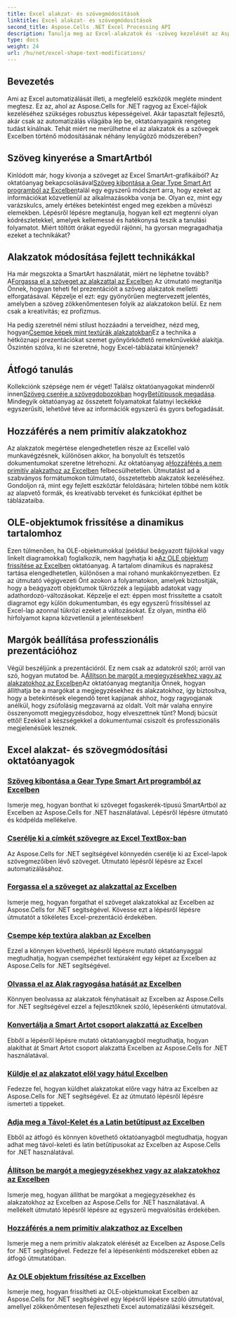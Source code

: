 ```yaml
---
title: Excel alakzat- és szövegmódosítások
linktitle: Excel alakzat- és szövegmódosítások
second_title: Aspose.Cells .NET Excel Processing API
description: Tanulja meg az Excel-alakzatok és -szöveg kezelését az Aspose.Cells for .NET segítségével könnyen követhető oktatóanyagok és gyakorlati kódpéldák segítségével.
type: docs
weight: 24
url: /hu/net/excel-shape-text-modifications/
---
```

## Bevezetés

Ami az Excel automatizálását illeti, a megfelelő eszközök megléte mindent megtesz. Ez az, ahol az Aspose.Cells for .NET ragyog az Excel-fájlok kezeléséhez szükséges robusztus képességeivel. Akár tapasztalt fejlesztő, akár csak az automatizálás világába lép be, oktatóanyagaink rengeteg tudást kínálnak. Tehát miért ne merülhetne el az alakzatok és a szövegek Excelben történő módosításának néhány lenyűgöző módszerében? 

## Szöveg kinyerése a SmartArtból

 Kínlódott már, hogy kivonja a szöveget az Excel SmartArt-grafikáiból? Az oktatóanyag bekapcsolásával[Szöveg kibontása a Gear Type Smart Art programból az Excelben](./extract-text-gear-smart-art-excel/)talál egy egyszerű módszert arra, hogy ezeket az információkat közvetlenül az alkalmazásokba vonja be. Olyan ez, mint egy varázskulcs, amely értékes betekintést enged meg ezekben a művészi elemekben. Lépésről lépésre megtanulja, hogyan kell ezt megtenni olyan kódrészletekkel, amelyek kellemessé és hatékonysá teszik a tanulási folyamatot. Miért töltött órákat egyedül rájönni, ha gyorsan megragadhatja ezeket a technikákat? 

## Alakzatok módosítása fejlett technikákkal

 Ha már megszokta a SmartArt használatát, miért ne léphetne tovább? A[Forgassa el a szöveget az alakzattal az Excelben](./rotate-text-shape-excel/) Az útmutató megtanítja Önnek, hogyan teheti fel prezentációit a szöveg alakzatok melletti elforgatásával. Képzelje el ezt: egy gyönyörűen megtervezett jelentés, amelyben a szöveg zökkenőmentesen folyik az alakzatokon belül. Ez nem csak a kreativitás; ez profizmus.

 Ha pedig szeretnél némi stílust hozzáadni a terveidhez, nézd meg, hogyan[Csempe képek mint textúrák alakzatokban](./tile-picture-texture-shape-excel/)Ez a technika a hétköznapi prezentációkat szemet gyönyörködtető remekművekké alakítja. Őszintén szólva, ki ne szeretné, hogy Excel-táblázatai kitűnjenek?

## Átfogó tanulás

 Kollekciónk szépsége nem ér véget! Találsz oktatóanyagokat mindenről innen[Szöveg cseréje a szövegdobozokban](./replace-tag-text-textbox-excel/) hogy[Betűtípusok megadása](./specify-far-east-latin-font-excel/). Mindegyik oktatóanyag az összetett folyamatokat falatnyi leckékké egyszerűsíti, lehetővé téve az információk egyszerű és gyors befogadását.

## Hozzáférés a nem primitív alakzatokhoz

 Az alakzatok megértése elengedhetetlen része az Excellel való munkavégzésnek, különösen akkor, ha bonyolult és tetszetős dokumentumokat szeretne létrehozni. Az oktatóanyag a[Hozzáférés a nem primitív alakzathoz az Excelben](./access-non-primitive-shape-excel/) felbecsülhetetlen. Útmutatást ad a szabványos formátumokon túlmutató, összetettebb alakzatok kezeléséhez. Gondoljon rá, mint egy fejlett eszköztár feloldására; hirtelen többé nem kötik az alapvető formák, és kreatívabb terveket és funkciókat építhet be táblázataiba.

## OLE-objektumok frissítése a dinamikus tartalomhoz

 Ezen túlmenően, ha OLE-objektumokkal (például beágyazott fájlokkal vagy linkelt diagramokkal) foglalkozik, nem hagyhatja ki a[Az OLE objektum frissítése az Excelben](./refresh-ole-object-excel/) oktatóanyag. A tartalom dinamikus és naprakész tartása elengedhetetlen, különösen a mai rohanó munkakörnyezetben. Ez az útmutató végigvezeti Önt azokon a folyamatokon, amelyek biztosítják, hogy a beágyazott objektumok tükrözzék a legújabb adatokat vagy adathordozó-változásokat. Képzelje el ezt: éppen most frissítette a csatolt diagramot egy külön dokumentumban, és egy egyszerű frissítéssel az Excel-lap azonnal tükrözi ezeket a változásokat. Ez olyan, mintha élő hírfolyamot kapna közvetlenül a jelentésekben!

## Margók beállítása professzionális prezentációhoz

 Végül beszéljünk a prezentációról. Ez nem csak az adatokról szól; arról van szó, hogyan mutatod be. A[Állítson be margót a megjegyzésekhez vagy az alakzatokhoz az Excelben](./set-margins-comment-shape-excel/)Az oktatóanyag megtanítja Önnek, hogyan állíthatja be a margókat a megjegyzésekhez és alakzatokhoz, így biztosítva, hogy a betekintések elegendő teret kapjanak ahhoz, hogy ragyogjanak anélkül, hogy zsúfolásig megzavarná az oldalt. Volt már valaha ennyire összenyomott megjegyzésdoboz, hogy elveszettnek tűnt? Mondj búcsút ettől! Ezekkel a készségekkel a dokumentumai csiszolt és professzionális megjelenésűek lesznek.

## Excel alakzat- és szövegmódosítási oktatóanyagok
### [Szöveg kibontása a Gear Type Smart Art programból az Excelben](./extract-text-gear-smart-art-excel/)
Ismerje meg, hogyan bonthat ki szöveget fogaskerék-típusú SmartArtból az Excelben az Aspose.Cells for .NET használatával. Lépésről lépésre útmutató és kódpélda mellékelve.
### [Cserélje ki a címkét szövegre az Excel TextBox-ban](./replace-tag-text-textbox-excel/)
Az Aspose.Cells for .NET segítségével könnyedén cserélje ki az Excel-lapok szövegmezőiben lévő szöveget. Útmutató lépésről lépésre az Excel automatizálásához.
### [Forgassa el a szöveget az alakzattal az Excelben](./rotate-text-shape-excel/)
Ismerje meg, hogyan forgathat el szöveget alakzatokkal az Excelben az Aspose.Cells for .NET segítségével. Kövesse ezt a lépésről lépésre útmutatót a tökéletes Excel-prezentáció érdekében.
### [Csempe kép textúra alakban az Excelben](./tile-picture-texture-shape-excel/)
Ezzel a könnyen követhető, lépésről lépésre mutató oktatóanyaggal megtudhatja, hogyan csempézhet textúraként egy képet az Excelben az Aspose.Cells for .NET segítségével.
### [Olvassa el az Alak ragyogása hatását az Excelben](./read-glow-effect-shape-excel/)
Könnyen beolvassa az alakzatok fényhatásait az Excelben az Aspose.Cells for .NET segítségével ezzel a fejlesztőknek szóló, lépésenkénti útmutatóval.
### [Konvertálja a Smart Artot csoport alakzattá az Excelben](./convert-smart-art-group-shape-excel/)
Ebből a lépésről lépésre mutató oktatóanyagból megtudhatja, hogyan alakíthat át Smart Artot csoport alakzattá Excelben az Aspose.Cells for .NET használatával.
### [Küldje el az alakzatot elöl vagy hátul Excelben](./send-shape-front-back-excel/)
Fedezze fel, hogyan küldhet alakzatokat előre vagy hátra az Excelben az Aspose.Cells for .NET segítségével. Ez az útmutató lépésről lépésre ismerteti a tippeket.
### [Adja meg a Távol-Kelet és a Latin betűtípust az Excelben](./specify-far-east-latin-font-excel/)
Ebből az átfogó és könnyen követhető oktatóanyagból megtudhatja, hogyan adhat meg távol-keleti és latin betűtípusokat az Excelben az Aspose.Cells for .NET használatával.
### [Állítson be margót a megjegyzésekhez vagy az alakzatokhoz az Excelben](./set-margins-comment-shape-excel/)
Ismerje meg, hogyan állíthat be margókat a megjegyzésekhez és alakzatokhoz az Excelben az Aspose.Cells for .NET használatával. A mellékelt útmutató lépésről lépésre az egyszerű megvalósítás érdekében.
### [Hozzáférés a nem primitív alakzathoz az Excelben](./access-non-primitive-shape-excel/)
Ismerje meg a nem primitív alakzatok elérését az Excelben az Aspose.Cells for .NET segítségével. Fedezze fel a lépésenkénti módszereket ebben az átfogó útmutatóban.
### [Az OLE objektum frissítése az Excelben](./refresh-ole-object-excel/)
Ismerje meg, hogyan frissítheti az OLE-objektumokat Excelben az Aspose.Cells for .NET segítségével egy lépésről lépésre szóló útmutatóval, amellyel zökkenőmentesen fejlesztheti Excel automatizálási készségeit.